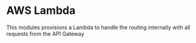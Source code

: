 # AWS Lambda

This modules provisions a Lambda to handle the routing internally with all requests from the API Gateway
